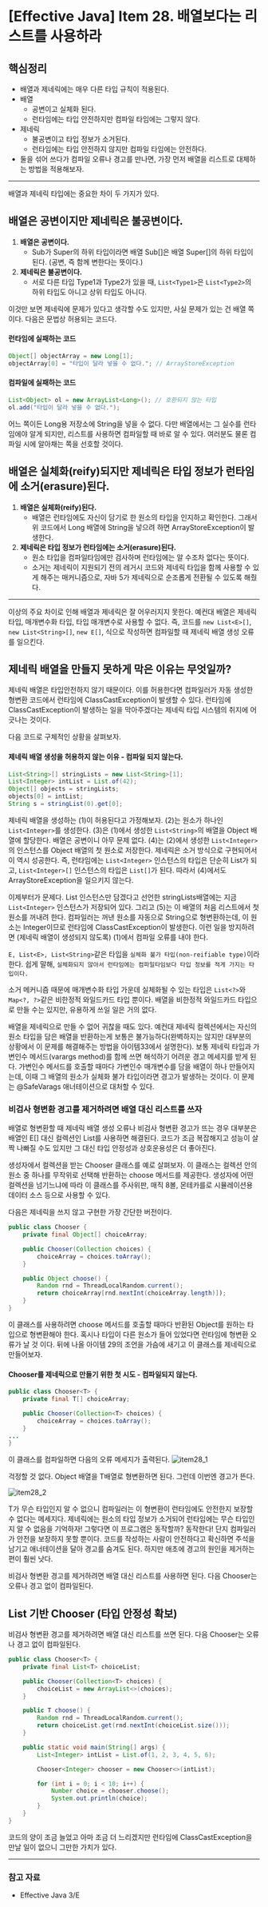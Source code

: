 # [Effective Java] Item 28. 배열보다는 리스트를 사용하라

## 핵심정리

- 배열과 제네릭에는 매우 다른 타입 규칙이 적용된다.
- 배열
    - 공변이고 실체화 된다.
    - 런타임에는 타입 안전하지만 컴파일 타임에는 그렇지 않다.
- 제네릭
    - 불공변이고 타입 정보가 소거된다.
    - 런타임에는 타입 안전하지 않지만 컴파일 타임에는 안전하다.
- 둘을 섞어 쓰다가 컴파일 오류나 경고를 만나면, 가장 먼저 배열을 리스트로 대체하는 방법을 적용해보자.

---

배열과 제네릭 타입에는 중요한 차이 두 가지가 있다.
## 배열은 공변이지만 제네릭은 불공변이다.
1. **배열은 공변이다.**
    - Sub가 Super의 하위 타입이라면 배열 Sub[]은 배열 Super[]의 하위 타입이 된다. (공변, 즉 함께 변한다는 뜻이다.)
2. **제네릭은 불공변이다.**
    - 서로 다른 타입 Type1과 Type2가 있을 때, `List<Type1>`은 `List<Type2>`의 하위 타입도 아니고 상위 타입도 아니다. 

이것만 보면 제네릭에 문제가 있다고 생각할 수도 있지만, 사실 문제가 있는 건 배열 쪽이다. 다음은 문법상 허용되는 코드다.

#### 런타임에 실패하는 코드
```java
Object[] objectArray = new Long[1];
objectArray[0] = "타입이 달라 넣을 수 없다."; // ArrayStoreException
```

#### 컴파일에 실패하는 코드
```java
List<Object> ol = new ArrayList<Long>(); // 호환되지 않는 타입
ol.add("타입이 달라 넣을 수 없다.");
```

어느 쪽이든 Long용 저장소에 String을 넣을 수 없다. 다만 배열에서는 그 실수를 런타임에야 알게 되지만, 리스트를 사용하면 컴파일할 때 바로 알 수 있다. 여러분도 물론 컴파일 시에 알아채는 쪽을 선호할 것이다.

## 배열은 실체화(reify)되지만 제네릭은 타입 정보가 런타임에 소거(erasure)된다.
1. **배열은 실체화(reify)된다.**
    - 배열은 런타임에도 자신이 담기로 한 원소의 타입을 인지하고 확인한다. 그래서 위 코드에서 Long 배열에 String을 넣으려 하면 ArrayStoreException이 발생한다.
2. **제네릭은 타입 정보가 런타임에는 소거(erasure)된다.**
    - 원소 타입을 컴파일타임에만 검사하며 런타임에는 알 수조차 없다는 뜻이다.
    - 소거는 제네릭이 지원되기 전의 레거시 코드와 제네릭 타입을 함께 사용할 수 있게 해주는 매커니즘으로, 자바 5가 제네릭으로 순조롭게 전환될 수 있도록 해줬다.

---

이상의 주요 차이로 인해 배열과 제네릭은 잘 어우러지지 못한다. 예컨대 배열은 제네릭 타입, 매개변수화 타입, 타입 매개변수로 사용할 수 없다. 즉, 코드를 `new List<E>[]`, `new List<String>[]`, `new E[]`, 식으로 작성하면 컴파일할 때 제네릭 배열 생성 오류를 일으킨다.

## 제네릭 배열을 만들지 못하게 막은 이유는 무엇일까?

제네릭 배열은 타입안전하지 않기 때문이다. 이를 허용한다면 컴파일러가 자동 생성한 형변환 코드에서 런타임에 ClassCastException이 발생할 수 있다. 런타임에 ClassCastException이 발생하는 일을 막아주겠다는 제네릭 타입 시스템의 취지에 어긋나는 것이다.

다음 코드로 구체적인 상황을 살펴보자.

#### 제네릭 배열 생성을 허용하지 않는 이유 - 컴파일 되지 않는다.
```java
List<String>[] stringLists = new List<String>[1];
List<Integer> intList = List.of(42);
Object[] objects = stringLists;
objects[0] = intList;
String s = stringList(0).get[0];
```

제네릭 배열을 생성하는 (1)이 허용된다고 가정해보자. (2)는 원소가 하나인 `List<Integer>`를 생성한다. (3)은 (1)에서 생성한 `List<String>`의 배열을 Object 배열에 할당한다. 배열은 공변이니 아무 문제 없다. (4)는 (2)에서 생성한 `List<Integer>`의 인스턴스를 Object 배열의 첫 원소로 저장한다. 제네릭은 소거 방식으로 구현되어서 이 역시 성공한다. 즉, 런타임에는 `List<Integer>` 인스턴스의 타입은 단순히 List가 되고, `List<Integer>[]` 인스턴스의 타입은 `List[]`가 된다. 따라서 (4)에서도 ArrayStoreException을 일으키지 않는다.

이제부터가 문제다. List<String> 인스턴스만 담겠다고 선언한 stringLists배열에는 지금 `List<Integer>` 인스턴스가 저장되어 있다. 그리고 (5)는 이 배열의 처음 리스트에서 첫 원소를 꺼내려 한다. 컴파일러는 꺼낸 원소를 자동으로 String으로 형변환하는데, 이 원소는 Integer이므로 런타임에 ClassCastException이 발생한다. 이런 일을 방지하려면 (제네릭 배열이 생성되지 않도록) (1)에서 컴파일 오류를 내야 한다.

`E, List<E>, List<String>`같은 타입을 `실체화 불가 타입(non-reifiable type)`이라 한다. 쉽게 말해, `실체화되지 않아서 런타임에는 컴파일타임보다 타입 정보를 적게 가지는 타입이다.`

소거 메커니즘 때문에 매개변수화 타입 가운데 실체화될 수 있는 타입은 `List<?>`와 `Map<?, ?>`같은 비한정적 와일드카드 타입 뿐이다. 배열을 비한정적 와일드카드 타입으로 만들 수는 있지만, 유용하게 쓰일 일은 거의 없다.

배열을 제네릭으로 만들 수 없어 귀찮을 때도 있다. 예컨대 제네릭 컬렉션에서는 자신의 원소 타입을 담은 배열을 반환하는게 보통은 불가능하다(완벽하지는 않지만 대부분의 상황에서 이 문제를 해결해주는 방법을 아이템33에서 설명한다). 보통 제네릭 타입과 가변인수 메서드(varargs method)를 함께 쓰면 해석하기 어려운 경고 메세지를 받게 된다. 가변인수 메서드를 호출할 때마다 가변인수 매개변수를 담을 배열이 하나 만들어지는데, 이때 그 배열의 원소가 실체화 불가 타입이라면 경고가 발생하는 것이다. 이 문제는 @SafeVarags 애너테이션으로 대처할 수 있다.

### 비검사 형변환 경고를 제거하려면 배열 대신 리스트를 쓰자

배열로 형변환할 때 제네릭 배열 생성 오류나 비검사 형변환 경고가 뜨는 경우 대부분은 배열인 E[] 대신 컬렉션인 List<E>를 사용하면 해결된다. 코드가 조금 복잡해지고 성능이 살짝 나빠질 수도 있지만 그 대신 타입 안정성과 상호운용성은 더 좋아진다.

생성자에서 컬렉션을 받는 Chooser 클래스를 예로 살펴보자. 이 클래스는 컬렉션 안의 원소 중 하나를 무작위로 선택해 반환하는 choose 메서드를 제공한다. 생성자에 어떤 컬렉션을 넘기느냐에 따라 이 클래스를 주사위판, 매직 8볼, 몬테카를로 시뮬레이션용 데이터 소스 등으로 사용할 수 있다.

다음은 제네릭을 쓰지 않고 구현한 가장 간단한 버전이다.
```java
public class Chooser {
    private final Object[] choiceArray;

    public Chooser(Collection choices) {
        choiceArray = choices.toArray();
    }

    public Object choose() {
        Random rnd = ThreadLocalRandom.current();
        return choiceArray[rnd.nextInt(choiceArray.length)]);
    }
}
```

이 클래스를 사용하려면 choose 메서드를 호출할 때마다 반환된 Object를 원하는 타입으로 형변환해야 한다. 혹시나 타입이 다른 원소가 들어 있었다면 런타임에 형변환 오류가 날 것 이다. 뒤에 나올 아이템 29의 조언을 가슴에 새기고 이 클래스를 제네릭으로 만들어보자.

#### Chooser를 제네릭으로 만들기 위한 첫 시도 - 컴파일되지 않는다.
```java
public class Chooser<T> {
    private final T[] choiceArray;

    public Chooser(Collection<T> choices) {
        choiceArray = choices.toArray();
    }
...
}
```

이 클래스를 컴파일하면 다음의 오류 메세지가 출력된다.
![item28_1](https://user-images.githubusercontent.com/37948906/107368234-a4551980-6b23-11eb-98c4-6c4d0571e8e7.PNG)

걱정할 것 없다. Object 배열을 T배열로 형변환하면 된다.
그런데 이번엔 경고가 뜬다.

![item28_2](https://user-images.githubusercontent.com/37948906/107368359-d0709a80-6b23-11eb-9f33-ea3552729ee4.PNG)

T가 무슨 타입인지 알 수 없으니 컴파일러는 이 형변환이 런타임에도 안전한지 보장할 수 없다는 메세지다. 제네릭에는 원소의 타입 정보가 소거되어 런타임에는 무슨 타입인지 알 수 없음을 기억하자! 그렇다면 이 프로그램은 동작할까? 동작한다! 단지 컴파일러가 안전을 보장하지 못할 뿐이다. 코드를 작성하는 사람이 안전하다고 확신하면 주석을 남기고 애너테이션을 달아 경고를 숨겨도 된다. 하지만 애초에 경고의 원인을 제거하는 편이 훨씬 낫다.

비검사 형변환 경고를 제거하려면 배열 대신 리스트를 사용하면 된다. 다음 Chooser는 오류나 경고 없이 컴파일된다.

## List 기반 Chooser (타입 안정성 확보)

비검사 형변환 경고를 제거하려면 배열 대신 리스트를 쓰면 된다. 다음 Chooser는 오류나 경고 없이 컴파일된다.

```java
public class Chooser<T> {
    private final List<T> choiceList;

    public Chooser(Collection<T> choices) {
        choiceList = new ArrayList<>(choices);
    }

    public T choose() {
        Random rnd = ThreadLocalRandom.current();
        return choiceList.get(rnd.nextInt(choiceList.size()));
    }

    public static void main(String[] args) {
        List<Integer> intList = List.of(1, 2, 3, 4, 5, 6);

        Chooser<Integer> chooser = new Chooser<>(intList);

        for (int i = 0; i < 10; i++) {
            Number choice = chooser.choose();
            System.out.println(choice);
        }
    }
}
```

코드의 양이 조금 늘었고 아마 조금 더 느리겠지만 런타임에 ClassCastException을 만날 일이 없으니 그만한 가치가 있다.

---

### 참고 자료
- Effective Java 3/E